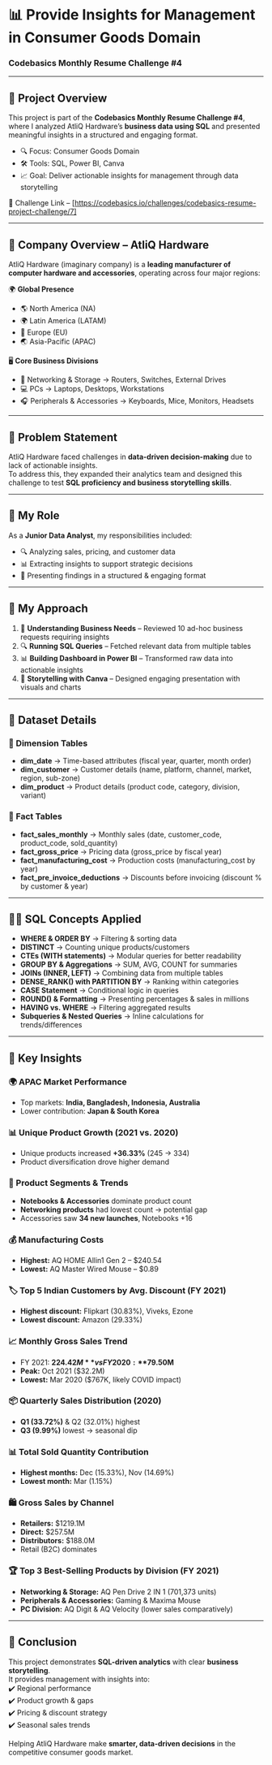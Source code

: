 # 📊 Provide Insights for Management in Consumer Goods Domain  
### Codebasics Monthly Resume Challenge #4  

---

## 📝 Project Overview  
This project is part of the **Codebasics Monthly Resume Challenge #4**, where I analyzed AtliQ Hardware’s **business data using SQL** and presented meaningful insights in a structured and engaging format.  

- 🔍 Focus: Consumer Goods Domain  
- 🛠️ Tools: SQL, Power BI, Canva  
- 📈 Goal: Deliver actionable insights for management through data storytelling  

📌 Challenge Link – [https://codebasics.io/challenges/codebasics-resume-project-challenge/7]  

---

## 🏢 Company Overview – AtliQ Hardware  
AtliQ Hardware (imaginary company) is a **leading manufacturer of computer hardware and accessories**, operating across four major regions:  

🌍 **Global Presence**  
- 🌎 North America (NA)  
- 🌍 Latin America (LATAM)  
- 🏰 Europe (EU)  
- 🌏 Asia-Pacific (APAC)  

🖥️ **Core Business Divisions**  
- 🔗 Networking & Storage → Routers, Switches, External Drives  
- 💻 PCs → Laptops, Desktops, Workstations  
- 🎧 Peripherals & Accessories → Keyboards, Mice, Monitors, Headsets  

---

## 📝 Problem Statement  
AtliQ Hardware faced challenges in **data-driven decision-making** due to lack of actionable insights.  
To address this, they expanded their analytics team and designed this challenge to test **SQL proficiency and business storytelling skills**.  

---

## 🎯 My Role  
As a **Junior Data Analyst**, my responsibilities included:  
- 🔍 Analyzing sales, pricing, and customer data  
- 📊 Extracting insights to support strategic decisions  
- 🎥 Presenting findings in a structured & engaging format  

---

## 🚀 My Approach  
1. 📄 **Understanding Business Needs** – Reviewed 10 ad-hoc business requests requiring insights  
2. 🔍 **Running SQL Queries** – Fetched relevant data from multiple tables  
3. 📊 **Building Dashboard in Power BI** – Transformed raw data into actionable insights  
4. 🎥 **Storytelling with Canva** – Designed engaging presentation with visuals and charts  

---

## 📂 Dataset Details  

### 🔹 Dimension Tables  
- **dim_date** → Time-based attributes (fiscal year, quarter, month order)  
- **dim_customer** → Customer details (name, platform, channel, market, region, sub-zone)  
- **dim_product** → Product details (product code, category, division, variant)  

### 🔹 Fact Tables  
- **fact_sales_monthly** → Monthly sales (date, customer_code, product_code, sold_quantity)  
- **fact_gross_price** → Pricing data (gross_price by fiscal year)  
- **fact_manufacturing_cost** → Production costs (manufacturing_cost by year)  
- **fact_pre_invoice_deductions** → Discounts before invoicing (discount % by customer & year)  

---

## 🧑‍💻 SQL Concepts Applied  
- **WHERE & ORDER BY** → Filtering & sorting data  
- **DISTINCT** → Counting unique products/customers  
- **CTEs (WITH statements)** → Modular queries for better readability  
- **GROUP BY & Aggregations** → SUM, AVG, COUNT for summaries  
- **JOINs (INNER, LEFT)** → Combining data from multiple tables  
- **DENSE_RANK() with PARTITION BY** → Ranking within categories  
- **CASE Statement** → Conditional logic in queries  
- **ROUND() & Formatting** → Presenting percentages & sales in millions  
- **HAVING vs. WHERE** → Filtering aggregated results  
- **Subqueries & Nested Queries** → Inline calculations for trends/differences  

---

## 🔑 Key Insights  

### 🌍 APAC Market Performance  
- Top markets: **India, Bangladesh, Indonesia, Australia**  
- Lower contribution: **Japan & South Korea**  

### 📊 Unique Product Growth (2021 vs. 2020)  
- Unique products increased **+36.33%** (245 → 334)  
- Product diversification drove higher demand  

### 🛒 Product Segments & Trends  
- **Notebooks & Accessories** dominate product count  
- **Networking products** had lowest count → potential gap  
- Accessories saw **34 new launches**, Notebooks +16  

### 💰 Manufacturing Costs  
- **Highest:** AQ HOME Allin1 Gen 2 – $240.54  
- **Lowest:** AQ Master Wired Mouse – $0.89  

### 🏷️ Top 5 Indian Customers by Avg. Discount (FY 2021)  
- **Highest discount:** Flipkart (30.83%), Viveks, Ezone  
- **Lowest discount:** Amazon (29.33%)  

### 📈 Monthly Gross Sales Trend  
- FY 2021: **$224.42M** vs FY 2020: **$79.50M**  
- **Peak:** Oct 2021 ($32.2M)  
- **Lowest:** Mar 2020 ($767K, likely COVID impact)  

### 📦 Quarterly Sales Distribution (2020)  
- **Q1 (33.72%)** & Q2 (32.01%) highest  
- **Q3 (9.99%)** lowest → seasonal dip  

### 📊 Total Sold Quantity Contribution  
- **Highest months:** Dec (15.33%), Nov (14.69%)  
- **Lowest month:** Mar (1.15%)  

### 🛍️ Gross Sales by Channel  
- **Retailers:** $1219.1M  
- **Direct:** $257.5M  
- **Distributors:** $188.0M  
- Retail (B2C) dominates  

### 🏆 Top 3 Best-Selling Products by Division (FY 2021)  
- **Networking & Storage:** AQ Pen Drive 2 IN 1 (701,373 units)  
- **Peripherals & Accessories:** Gaming & Maxima Mouse  
- **PC Division:** AQ Digit & AQ Velocity (lower sales comparatively)  

---

## 📌 Conclusion  
This project demonstrates **SQL-driven analytics** with clear **business storytelling**.  
It provides management with insights into:  
✔️ Regional performance  
✔️ Product growth & gaps  
✔️ Pricing & discount strategy  
✔️ Seasonal sales trends  

Helping AtliQ Hardware make **smarter, data-driven decisions** in the competitive consumer goods market.  
